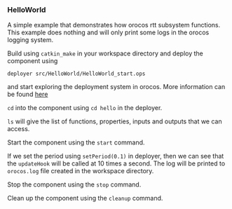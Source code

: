 ### HelloWorld

A simple example that demonstrates how orocos rtt subsystem functions. This example does nothing and will only print some logs in the orocos logging system.

Build using `catkin_make` in your workspace directory and deploy the component using 

`deployer src/HelloWorld/HelloWorld_start.ops`

and start exploring the deployment system in orocos. More information can be found [here](https://orocos-toolchain.github.io/ocl/toolchain-2.9/xml/orocos-deployment.html)

`cd` into the component using `cd hello` in the deployer. 

`ls` will give the list of functions, properties, inputs and outputs that we can access.

Start the component using the `start` command.

If we set the period using `setPeriod(0.1)` in deployer, then we can see that the `updateHook` will be called at 10 times a second. The log will be printed to `orocos.log` file created in the workspace directory.

Stop the component using the `stop` command.

Clean up the component using the `cleanup` command.

